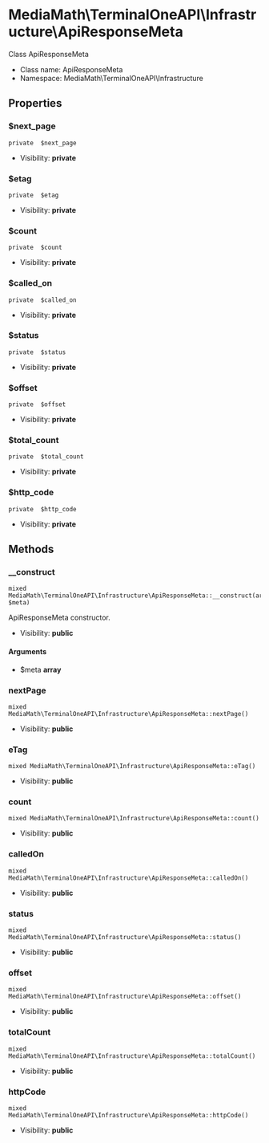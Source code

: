 MediaMath\TerminalOneAPI\Infrastructure\ApiResponseMeta
===============

Class ApiResponseMeta




* Class name: ApiResponseMeta
* Namespace: MediaMath\TerminalOneAPI\Infrastructure





Properties
----------


### $next_page

    private  $next_page





* Visibility: **private**


### $etag

    private  $etag





* Visibility: **private**


### $count

    private  $count





* Visibility: **private**


### $called_on

    private  $called_on





* Visibility: **private**


### $status

    private  $status





* Visibility: **private**


### $offset

    private  $offset





* Visibility: **private**


### $total_count

    private  $total_count





* Visibility: **private**


### $http_code

    private  $http_code





* Visibility: **private**


Methods
-------


### __construct

    mixed MediaMath\TerminalOneAPI\Infrastructure\ApiResponseMeta::__construct(array $meta)

ApiResponseMeta constructor.



* Visibility: **public**


#### Arguments
* $meta **array**



### nextPage

    mixed MediaMath\TerminalOneAPI\Infrastructure\ApiResponseMeta::nextPage()





* Visibility: **public**




### eTag

    mixed MediaMath\TerminalOneAPI\Infrastructure\ApiResponseMeta::eTag()





* Visibility: **public**




### count

    mixed MediaMath\TerminalOneAPI\Infrastructure\ApiResponseMeta::count()





* Visibility: **public**




### calledOn

    mixed MediaMath\TerminalOneAPI\Infrastructure\ApiResponseMeta::calledOn()





* Visibility: **public**




### status

    mixed MediaMath\TerminalOneAPI\Infrastructure\ApiResponseMeta::status()





* Visibility: **public**




### offset

    mixed MediaMath\TerminalOneAPI\Infrastructure\ApiResponseMeta::offset()





* Visibility: **public**




### totalCount

    mixed MediaMath\TerminalOneAPI\Infrastructure\ApiResponseMeta::totalCount()





* Visibility: **public**




### httpCode

    mixed MediaMath\TerminalOneAPI\Infrastructure\ApiResponseMeta::httpCode()





* Visibility: **public**




